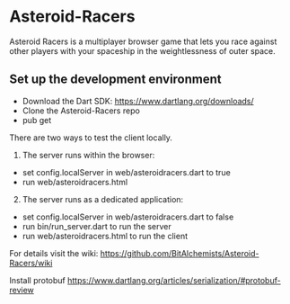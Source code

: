 Asteroid-Racers
===============

Asteroid Racers is a multiplayer browser game that lets you race against other players with your spaceship in the weightlessness of outer space.

Set up the development environment
----------------------------------
- Download the Dart SDK: https://www.dartlang.org/downloads/
- Clone the Asteroid-Racers repo
- pub get

There are two ways to test the client locally.

1) The server runs within the browser:
- set config.localServer in web/asteroidracers.dart to true
- run web/asteroidracers.html

2) The server runs as a dedicated application:
- set config.localServer in web/asteroidracers.dart to false
- run bin/run_server.dart to run the server
- run web/asteroidracers.html to run the client

For details visit the wiki: https://github.com/BitAlchemists/Asteroid-Racers/wiki

Install protobuf
https://www.dartlang.org/articles/serialization/#protobuf-review